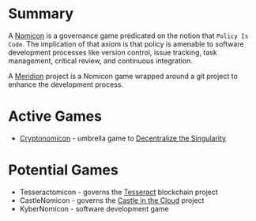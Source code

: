 # Summary

A [Nomicon](https://cryptotechguru.github.io/Cryptonomicon/Nomicon) is a governance game predicated on the notion that `Policy Is Code`. The implication of that axiom is that policy is amenable to software development processes like version control, issue tracking, task management, critical review, and continuous integration.

A [Meridion](Meridion.md) project is a Nomicon game wrapped around a git project to enhance the development process.

# Active Games

* [Cryptonomicon](https://cryptotechguru.github.io/Cryptonomicon/) - umbrella game to [Decentralize the Singularity](Decentralize-the-Singularity.md)

# Potential Games 

* Tesseractomicon - governs the [Tesseract](Tesseract.md) blockchain project
* CastleNomicon - governs the [Castle in the Cloud](Castle-in-the-Cloud.md) project
* KyberNomicon - software development game 

